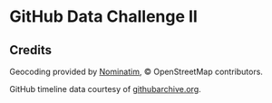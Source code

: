 GitHub Data Challenge II
========================

Credits
-------

Geocoding provided by
[Nominatim](http://wiki.openstreetmap.org/wiki/Nominatim),
&copy; OpenStreetMap contributors.

GitHub timeline data courtesy of [githubarchive.org](http://githubarchive.org/).
